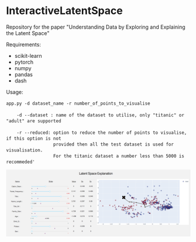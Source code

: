# InteractiveLatentSpace

Repository for the paper "Understanding Data by Exploring and Explaining the Latent Space"

Requirements:<br>
- scikit-learn<br>
- pytorch<br>
- numpy<br>
- pandas<br>
- dash<br>

Usage:<br>

    app.py -d dataset_name -r number_of_points_to_visualise

        -d --dataset : name of the dataset to utilise, only "titanic" or "adult" are supported  

        -r --reduced: option to reduce the number of points to visualise, if this option is not 
                      provided then all the test dataset is used for visualisation. 
                      For the titanic dataset a number less than 5000 is recommeded'


![figure](/assets/figure.png)
